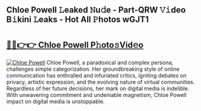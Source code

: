 ## Chloe Powell 𝙻eaked 𝙽u𝚍e - Part-QRW 𝚅𝚒deo B𝚒kini 𝙻eaks - Hot All 𝙿hotos wGJT1

# <h2><a href="http://ld0hlbv.urlbe.top/?page=Chloe+Powell">🔗🔗👉👉 Chloe Powell P𝚑oto𝚜Vid𝚎o</a></h2>

[![Chloe Powell](https://i.imgur.com/eBuTRDB.gif)](http://ld0hlbv.urlbe.top/?page=Chloe+Powell)
Chloe Powell, a paradoxical and complex persona, challenges simple categorization. Her groundbreaking style of online communication has enthralled and infuriated critics, igniting debates on privacy, artistic expression, and the evolving nature of virtual communities. Regardless of her future decisions, her mark on digital media is indelible. With unwavering commitment and undeniable magnetism, Chloe Powell impact on digital media is unstoppable.
